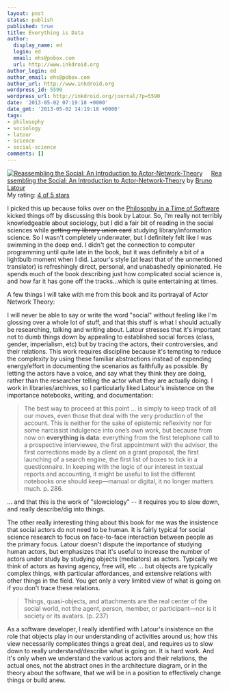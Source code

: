 ```yaml
---
layout: post
status: publish
published: true
title: Everything is Data
author:
  display_name: ed
  login: ed
  email: ehs@pobox.com
  url: http://www.inkdroid.org
author_login: ed
author_email: ehs@pobox.com
author_url: http://www.inkdroid.org
wordpress_id: 5590
wordpress_url: http://inkdroid.org/journal/?p=5590
date: '2013-05-02 07:19:18 +0000'
date_gmt: '2013-05-02 14:19:18 +0000'
tags:
- philosophy
- sociology
- latour
- science
- social-science
comments: []
---
```


<p><a href="http://www.goodreads.com/book/show/134567.Reassembling_the_Social" style="float: left; padding-right: 20px"><img alt="Reassembling the Social: An Introduction to Actor-Network-Theory" border="0" src="http://d.gr-assets.com/books/1172047445m/134567.jpg" /></a><a href="http://www.goodreads.com/book/show/134567.Reassembling_the_Social">Reassembling the Social: An Introduction to Actor-Network-Theory</a> by <a href="http://www.goodreads.com/author/show/77743.Bruno_Latour">Bruno Latour</a><br />
My rating: <a href="http://www.goodreads.com/review/show/516628434">4 of 5 stars</a></p>
<p>I picked this up because folks over on the <a href="https://groups.google.com/forum/#!searchin/philosophy-in-a-time-of-software/reassembling/philosophy-in-a-time-of-software/T5PrHVZ0upI/tgiEC4dEgLoJ" rel="nofollow">Philosophy in a Time of Software</a> kicked things off by discussing this book by Latour. So, I'm really not terribly knowledgeable about sociology, but I did a fair bit of reading in the social sciences while <strike>getting my library union card</strike> studying library/information science. So I wasn't completely underwater, but I definitely felt like I was swimming in the deep end. I didn't get the connection to computer programming until quite late in the book, but it was definitely a bit of a lightbulb moment when I did. Latour's style (at least that of the unmentioned translator) is refreshingly direct, personal, and unabashedly opinionated. He spends much of the book describing just how complicated social science is, and how far it has gone off the tracks...which is quite entertaining at times.</p>
<p>A few things I will take with me from this book and its portrayal of Actor Network Theory:</p>
<p>I will never be able to say or write the word "social" without feeling like I'm glossing over a whole lot of stuff, and that this stuff is what I should actually be researching, talking and writing about. Latour stresses that it's important not to dumb things down by appealing to established social forces (class, gender, imperialism, etc) but by tracing the actors, their controversies, and their relations. This work requires discipline because it's tempting to reduce the complexity by using these familiar abstractions instead of expending energy/effort in documenting the scenarios as faithfully as possible. By letting the actors have a voice, and say what they think they are doing, rather than the researcher telling the actor what they are actually doing. I work in libraries/archives, so I particularly liked Latour's insistence on the importance notebooks, writing, and documentation:</p>
<blockquote><p>The best way to proceed at this point ... is simply to keep track of all our moves, even those that deal with the very production of the account. This is neither for the sake of epistemic reflexivity nor for some narcissist indulgence into one’s own work, but because from now on <strong>everything is data</strong>: everything from the first telephone call to a prospective interviewee, the first appointment with the advisor, the first corrections made by a client on a grant proposal, the first launching of a search engine, the first list of boxes to tick in a questionnaire. In keeping with the logic of our interest in textual reports and accounting, it might be useful to list the different notebooks one should keep—manual or digital, it no longer matters much. p. 286.</p></blockquote>
<p>... and that this is the work of "slowciology"  -- it requires you to slow down, and really describe/dig into things.</p>
<p>The other really interesting thing about this book for me was the insistence that social actors do not need to be human. It is fairly typical for social science research to focus on face-to-face interaction between people as the primary focus. Latour doesn't dispute the importance of studying human actors, but emphasizes that it's useful to increase the number of actors under study by studying objects (mediators) as actors. Typically we think of actors as having agency, free will, etc ... but objects are typically complex things, with particular affordances, and extensive relations with other things in the field. You get only a very limited view of what is going on if you don't trace these relations. </p>
<blockquote><p>Things, quasi-objects, and attachments are the real center of the social world, not the agent, person, member, or participant—nor is it society or its avatars. (p. 237)</p></blockquote>
<p>As a software developer, I really identified with Latour's insistence on the role that objects play in our understanding of activities around us; how this view necessarily complicates things a great deal, and requires us to slow down to really understand/describe what is going on. It is hard work. And it's only when we understand the various actors and their relations, the actual ones, not the abstract ones in the architecture diagram, or in the theory about the software, that we will be in a position to effectively change things or build anew. </p>
